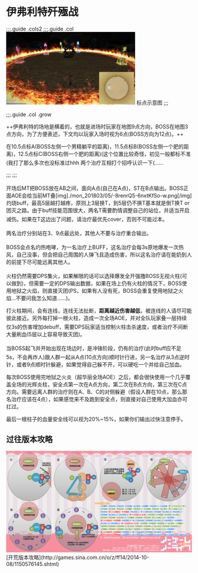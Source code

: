 # 伊弗利特歼殛战


;;;.guide .cols2
;;;.guide .col
<img src="./duty.assets/63.jpg" width="350px" />
标点示意图
;;;

;;;.guide .col .grow

++伊弗利特的场地是横着的，也就是进场时玩家在地图9点方向，BOSS在地图3点方向，为了方便表述，下文均以玩家入场时视为6点(BOSS方向为12点)。++

在10.5点标A(BOSS左侧一个男精躺平的距离)，11.5点标B(BOSS左侧一个肥的距离)，12.5点标C(BOSS右侧一个肥的距离)(这个位置比较奇怪，初见一般都标不准(我打了那么多次也没标准过hhh
两个<img class="no-zoom sm-icon" :src="$withBase('/images/jobs/healer.png')" height="20">治疗互相打个招呼认识一下(……

;;;
;;;


开场后<img class="no-zoom sm-icon" :src="$withBase('/images/jobs/tank.png')" height="20">MT把BOSS放在AB之间，面向A点(自己在A点)，ST在B点输出。BOSS正面AOE会给当前MT叠[img]./mon_201803/05/-8renrQ5-6nxtKfSo-w.png[/img]灼烧buff，最高5层越打越疼，原则上3层换T，到5层仍不换T基本就是倒T换T or 团灭之路。由于buff技能范围很大，两名T需要酌情调整自己的站位，并适当开启减伤。如果在T这边出了问题，请<img class="no-zoom sm-icon" :src="$withBase('/images/jobs/healer.png')" height="20">治疗最优先cover，否则不可能过本。

<img class="no-zoom sm-icon" :src="$withBase('/images/jobs/healer.png')" height="20">两名治疗分别站在3、9点最远处，其他人不要与治疗重合输出。

BOSS会点名灼热咆哮，为一名<img class="no-zoom sm-icon" :src="$withBase('/images/jobs/healer.png')" height="20">治疗上<Status :id="1578" name="灼热" />BUFF，这名治疗会每3s原地爆发一次热风，自己没事，但会把自己周围的人弹飞且造成伤害，所以这名治疗请在能奶到人的前提下尽可能远离其他人。

火柱仍然需要<img class="no-zoom sm-icon" :src="$withBase('/images/jobs/dps.png')" height="20">DPS集火，如果解限的话可以选择爆发全开强撸BOSS无视火柱(可以做到)，但需要一定的DPS输出数据，如果在场上仍有火柱的情况下，BOSS使用地狱之火焰，则直接灭团(PS，如果有人没有死，BOSS会重复使用地狱之火焰…不要问我怎么知道……)。

打火柱期间，会有<Status :id="377" name="火狱之锁" />连线，连线无法扯断，**距离越近伤害越低**，被连线的人请尽可能彼此接近。另外每打掉一根火柱，造成一次全场AOE，并对全队玩家叠一层持续仅3s的伤害增加debuff，需要DPS玩家适当控制火柱击杀速度，或者<img class="no-zoom sm-icon" :src="$withBase('/images/jobs/healer.png')" height="20">治疗不间断大量刷血(5层以上容易导致灭团)。

当BOSS起飞并开始出现在场边时，是冲锋阶段，<img class="no-zoom sm-icon" :src="$withBase('/images/jobs/healer.png')" height="20">仍有<Status :id="1578" name="灼热" />的治疗(此时buff应不足5s，不会再炸人)跟<img class="no-zoom sm-icon" :src="$withBase('/images/jobs/tank.png')" height="20"><img class="no-zoom sm-icon" :src="$withBase('/images/jobs/healer.png')" height="20"><img class="no-zoom sm-icon" :src="$withBase('/images/jobs/dps.png')" height="20">人群一起从A点(10点方向)顺时针行进，<img class="no-zoom sm-icon" :src="$withBase('/images/jobs/healer.png')" height="20">另一名治疗从3点逆时针，或者9点顺时针躲避，如果觉得自己躲不开，可以硬吃一个并给自己加血。

每次BOSS使用完地狱之火炎（超华丽全场AOE）之后，都会很快使用一个几乎覆盖全场的光辉炎柱，安全点第一次在A点方向，第二次在B点方向，第三次在C点方向。需要远离人群的治疗则在A、B、C的对侧躲避（假设人群在10点，那么那名治疗应该在4点），如果感觉来不及跑到安全点，则直接对自己使用大加血亦可扛过。

最后一根柱子的血量安全线可以视为20%~15%，如果你们输出过快注意停手。

## 过往版本攻略

<img src="./duty.assets/63_2.jpg" width="600px" />
[开荒版本攻略](http://games.sina.com.cn/o/z/ff14/2014-10-08/1150576145.shtml)